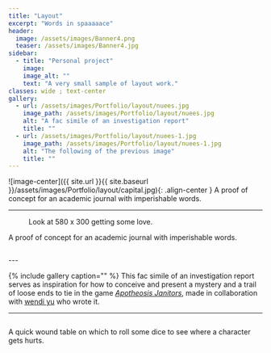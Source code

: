 ```yaml
---
title: "Layout"
excerpt: "Words in spaaaaace"
header:
  image: /assets/images/Banner4.png
  teaser: /assets/images/Banner4.jpg
sidebar:
  - title: "Personal project"
    image:
    image_alt: ""
    text: "A very small sample of layout work."
classes: wide ; text-center
gallery:
  - url: /assets/images/Portfolio/layout/nuees.jpg
    image_path: /assets/images/Portfolio/layout/nuees.jpg
    alt: "A fac simile of an investigation report"
    title: ""
  - url: /assets/images/Portfolio/layout/nuees-1.jpg
    image_path: /assets/images/Portfolio/layout/nuees-1.jpg
    alt: "The following of the previous image"
    title: ""
---
```


![image-center]({{ site.url }}{{ site.baseurl }}/assets/images/Portfolio/layout/capital.jpg){: .align-center }
A proof of concept for an academic journal with imperishable words.

---

<figure style ="width:60%" class="align-center">
  <img src="{{ site.url }}{{ site.baseurl }}/assets/images/Portfolio/layout/capital.jpg" alt="">
  <figcaption>Look at 580 x 300 getting some love.</figcaption>
</figure>
A proof of concept for an academic journal with imperishable words.


<figure class="align-center half mfp-image">
  <img src="{{ site.url }}{{ site.baseurl }}/assets/images/Portfolio/layout/capital.jpg" alt="">
</figure>
---

{% include gallery caption="" %}
This fac simile of an investigation report serves as inspiration for how to conceive and present a mystery and a trail of loose ends to tie in the game [*Apotheosis Janitors*](https://wendiy.itch.io/apotheosis-janitors), made in collaboration with [wendi yu](https://twitter.com/wen_di_yu) who wrote it.

---

<figure class="align-center half mfp-image">
  <img src="{{ site.url }}{{ site.baseurl }}/assets/images/Portfolio/layout/woundtable.jpg" alt="">
</figure>
A quick wound table on which to roll some dice to see where a character gets hurts.
